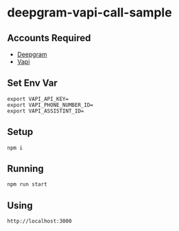 # deepgram-vapi-call-sample

## Accounts Required

- [Deepgram](https://deepgram.com)
- [Vapi](https://vapi.ai)


## Set Env Var

```
export VAPI_API_KEY=
export VAPI_PHONE_NUMBER_ID=
export VAPI_ASSISTINT_ID=
```

## Setup

```
npm i
```

## Running

```
npm run start
```

## Using

```
http://localhost:3000
```